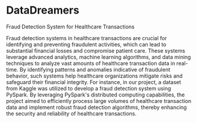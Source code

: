 # DataDreamers
Fraud Detection System for Healthcare Transactions

Fraud detection systems in healthcare transactions are crucial for identifying and preventing fraudulent activities, which can lead to substantial financial losses and compromise patient care. These systems leverage advanced analytics, machine learning algorithms, and data mining techniques to analyze vast amounts of healthcare transaction data in real-time. By identifying patterns and anomalies indicative of fraudulent behavior, such systems help healthcare organizations mitigate risks and safeguard their financial integrity. 
For instance, in our project, a dataset from Kaggle was utilized to develop a fraud detection system using PySpark. By leveraging PySpark's distributed computing capabilities, the project aimed to efficiently process large volumes of healthcare transaction data and implement robust fraud detection algorithms, thereby enhancing the security and reliability of healthcare transactions.
